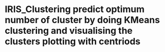 # IRIS_Clustering predict optimum number of cluster by doing KMeans clustering and visualising the clusters plotting with centriods
